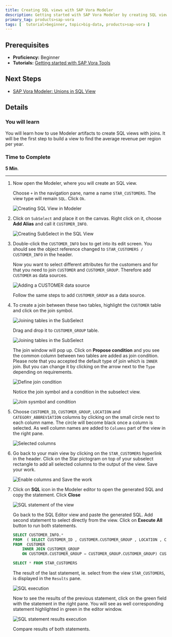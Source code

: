 ```yaml
---
title: Creating SQL views with SAP Vora Modeler
description: Getting started with SAP Vora Modeler by creating SQL views with a join of two tables.
primary_tag: products>sap-vora
tags: [  tutorial>beginner, topic>big-data, products>sap-vora ]
---
```

## Prerequisites  
 - **Proficiency:** Beginner
 - **Tutorials:** [Getting started with SAP Vora Tools](https://www.sap.com/developer/tutorials/vora-tools-getting-started.html)

## Next Steps
 - [SAP Vora Modeler: Unions in SQL View](https://www.sap.com/developer/tutorials/vora-modeler-view-union.html)

## Details
### You will learn  
You will learn how to use Modeler artifacts to create SQL views with joins. It will be the first step to build a view to find the average revenue per region per year.

### Time to Complete
**5 Min**.

---

1. Now open the Modeler, where you will create an SQL view.

    Choose `+` in the navigation pane, name a name `STAR_CUSTOMERS`. The view type will remain `SQL`. Click `Ok`.

    ![Creating SQL View in Modeler](voramodel01.jpg)

2. Click on `SubSelect` and place it on the canvas. Right click on it, choose **Add Alias** and call it `CUSTOMER_INFO`.

    ![Creating SubSelect in the SQL View](voramodel02.jpg)

3. Double-click the `CUSTOMER_INFO` box to get into its edit screen. You should see the object reference changed to `STAR_CUSTOMERS / CUSTOMER_INFO` in the header.

    Now you want to select different attributes for the customers and for that you need to join `CUSTOMER` and `CUSTOMER_GROUP`. Therefore add `CUSTOMER` as data sources.

    ![Adding a CUSTOMER data source](voramodel03.jpg)

    Follow the same steps to add `CUSTOMER_GROUP` as a data source.

4. To create a join between these two tables, highlight the `CUSTOMER` table and click on the join symbol.

    ![Joining tables in the SubSelect](voramodel04a.jpg)

    Drag and drop it to `CUSTOMER_GROUP` table.

    ![Joining tables in the SubSelect](voramodel04b.jpg)

    The join window will pop up. Click on **Propose condition** and you see the common column between two tables are added as join condition. Please note that you accepted the default type of join which is `INNER` join. But you can change it by clicking on the arrow next to the `Type` depending on requirements.

    ![Define join condition](voramodel05.jpg)

    Notice the join symbol and a condition in the subselect view.

    ![Join sysmbol and condition](voramodel06.jpg)

5. Choose `CUSTOMER_ID`, `CUSTOMER_GROUP`, `LOCATION` and `CATEGORY_ABBREVIATION` columns by clicking on the small circle next to each column name. The circle will become black once a column is selected. As well column names are added to `Columns` part of the view in the right pane.

    ![Selected columns](voramodel07.jpg)

6. Go back to your main view by clicking on the `STAR_CUSTOMERS` hyperlink in the header. Click on the Star pictogram on top of your subselect rectangle to add all selected columns to the output of the view. Save your work.

    ![Enable columns and Save the work](voramodel08.jpg)

7. Click on **SQL** icon in the Modeler editor to open the generated SQL and copy the statement. Click **Close**

    ![SQL statement of the view](voramodel09.jpg)

    Go back to the SQL Editor view and paste the generated SQL. Add second statement to select directly from the view. Click on **Execute All** button to run both statements.

    ```sql
    SELECT CUSTOMER_INFO.*  
    FROM  ( SELECT CUSTOMER_ID , CUSTOMER.CUSTOMER_GROUP , LOCATION , CATEGORY_ABBREVIATION  
    FROM  CUSTOMER
	    INNER JOIN CUSTOMER_GROUP
	    ON CUSTOMER.CUSTOMER_GROUP = CUSTOMER_GROUP.CUSTOMER_GROUP) CUSTOMER_INFO;

    SELECT * FROM STAR_CUSTOMERS
    ```

    The result of the last statement, ie. select from the view `STAR_CUSTOMERS`, is displayed in the `Results` pane.

    ![SQL execution](voramodel10a.jpg)

    Now to see the results of the previous statement, click on the green field with the statement in the right pane. You will see as well corresponding statement highlighted in green in the editor window.

    ![SQL statement results execution](voramodel10b.jpg)

    Compare results of both statements.

